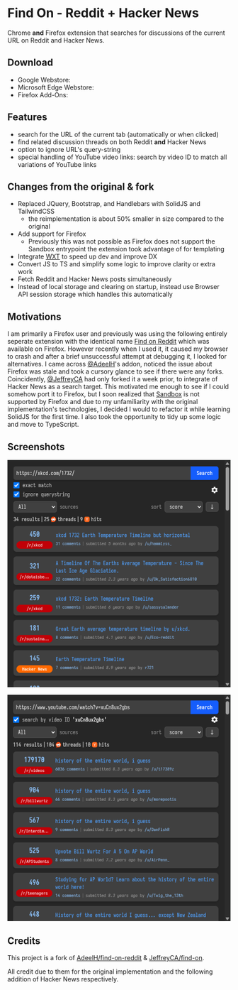# Find On - Reddit + Hacker News
Chrome **and** Firefox extension that searches for discussions of the current URL on Reddit and Hacker News.

## Download
  - Google Webstore:
  - Microsoft Edge Webstore:
  - Firefox Add-Ons:

## Features
  - search for the URL of the current tab (automatically or when clicked)
  - find related discussion threads on both Reddit **and** Hacker News
  - option to ignore URL's query-string
  - special handling of YouTube video links: search by video ID to match all variations of YouTube links

## Changes from the original & fork
- Replaced JQuery, Bootstrap, and Handlebars with SolidJS and TailwindCSS
  - the reimplementation is about 50% smaller in size compared to the original
- Add support for Firefox
  - Previously this was not possible as Firefox does not support the Sandbox entrypoint the extension took advantage of for templating
- Integrate [WXT](https://wxt.dev) to speed up dev and improve DX
- Convert JS to TS and simplify some logic to improve clarity or extra work
- Fetch Reddit and Hacker News posts simultaneously
- Instead of local storage and clearing on startup, instead use Browser API session storage which handles this automatically

## Motivations
I am primarily a Firefox user and previously was using the following entirely seperate extension with the identical name [Find on Reddit](https://github.com/tijmenvanegmond/find-on-reddit) which was available on Firefox. However recently when I used it, it caused my browser to crash and after a brief unsuccessful attempt at debugging it, I looked for alternatives. I came across [@AdeelH](https://github.com/AdeelH)'s addon, noticed the issue about Firefox was stale and took a cursory glance to see if there were any forks. Coincidently, [@JeffreyCA](https://github.com/JeffreyCA) had only forked it a week prior, to integrate of Hacker News as a search target. This motivated me enough to see if I could somehow port it to Firefox, but I soon realized that [Sandbox](https://developer.chrome.com/docs/extensions/reference/manifest/sandbox) is not supported by Firefox and due to my unfamiliarity with the original implementation's technologies, I decided I would to refactor it while learning SolidJS for the first time. I also took the opportunity to tidy up some logic and move to TypeScript.

## Screenshots
![screenshot1](./screenshots/xkcd.PNG)

![screenshot2](./screenshots/youtube.PNG)

## Credits

This project is a fork of [AdeelH/find-on-reddit](https://github.com/AdeelH/find-on-reddit) & [JeffreyCA/find-on](https://github.com/JeffreyCA/find-on).

All credit due to them for the original implementation and the following addition of Hacker News respectively.
